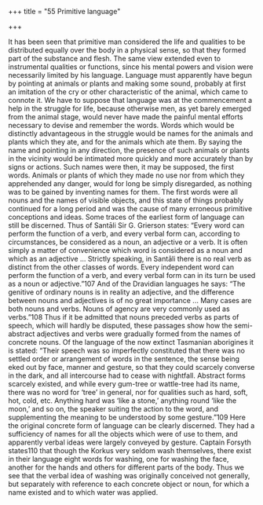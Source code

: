 +++
title = "55 Primitive language"

+++

It has been seen that primitive man considered the life and qualities to be distributed equally over the body in a physical sense, so that they formed part of the substance and flesh. The same view extended even to instrumental qualities or functions, since his mental powers and vision were necessarily limited by his language. Language must apparently have begun by pointing at animals or plants and making some sound, probably at first an imitation of the cry or other characteristic of the animal, which came to connote it. We have to suppose that language was at the commencement a help in the struggle for life, because otherwise men, as yet barely emerged from the animal stage, would never have made the painful mental efforts necessary to devise and remember the words. Words which would be distinctly advantageous in the struggle would be names for the animals and plants which they ate, and for the animals which ate them. By saying the name and pointing in any direction, the presence of such animals or plants in the vicinity would be intimated more quickly and more accurately than by signs or actions. Such names were then, it may be supposed, the first words. Animals or plants of which they made no use nor from which they apprehended any danger, would for long be simply disregarded, as nothing was to be gained by inventing names for them. The first words were all nouns and the names of visible objects, and this state of things probably continued for a long period and was the cause of many erroneous primitive conceptions and ideas. Some traces of the earliest form of language can still be discerned. Thus of Santāli Sir G. Grierson states: “Every word can perform the function of a verb, and every verbal form can, according to circumstances, be considered as a noun, an adjective or a verb. It is often simply a matter of convenience which word is considered as a noun and which as an adjective ... Strictly speaking, in Santāli there is no real verb as distinct from the other classes of words. Every independent word can perform the function of a verb, and every verbal form can in its turn be used as a noun or adjective.”107 And of the Dravidian languages he says: “The genitive of ordinary nouns is in reality an adjective, and the difference between nouns and adjectives is of no great importance ... Many cases are both nouns and verbs. Nouns of agency are very commonly used as verbs.”108 Thus if it be admitted that nouns preceded verbs as parts of speech, which will hardly be disputed, these passages show how the semi-abstract adjectives and verbs were gradually formed from the names of concrete nouns. Of the language of the now extinct Tasmanian aborigines it is stated: “Their speech was so imperfectly constituted that there was no settled order or arrangement of words in the sentence, the sense being eked out by face, manner and gesture, so that they could scarcely converse in the dark, and all intercourse had to cease with nightfall. Abstract forms scarcely existed, and while every gum-tree or wattle-tree had its name, there was no word for ‘tree’ in general, nor for qualities such as hard, soft, hot, cold, etc. Anything hard was ‘like a stone,’ anything round ‘like the moon,’ and so on, the speaker suiting the action to the word, and supplementing the meaning to be understood by some gesture.”109 Here the original concrete form of language can be clearly discerned. They had a sufficiency of names for all the objects which were of use to them, and apparently verbal ideas were largely conveyed by gesture. Captain Forsyth states110 that though the Korkus very seldom wash themselves, there exist in their language eight words for washing, one for washing the face, another for the hands and others for different parts of the body. Thus we see that the verbal idea of washing was originally conceived not generally, but separately with reference to each concrete object or noun, for which a name existed and to which water was applied. 

